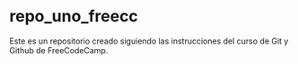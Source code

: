 # repo_uno_freecc
Este es un repositorio creado siguiendo las instrucciones del curso de Git y Github de FreeCodeCamp.
